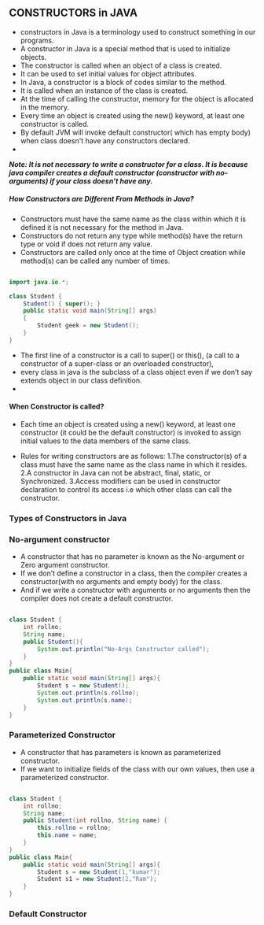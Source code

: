 ## CONSTRUCTORS in JAVA
- constructors in Java is a terminology used to construct something in our programs.
- A constructor in Java is a special method that is used to initialize objects. 
- The constructor is called when an object of a class is created. 
- It can be used to set initial values for object attributes. 
- In Java, a constructor is a block of codes similar to the method. 
- It is called when an instance of the class is created. 
- At the time of calling the constructor, memory for the object is allocated in the memory. 
- Every time an object is created using the new() keyword, at least one constructor is called.
- By default JVM will invoke default constructor( which has empty body) when class doesn't have any constructors declared.
- 
***Note: It is not necessary to write a constructor for a class. It is because java compiler creates a default constructor (constructor with no-arguments) if your class doesn’t have any.***

##### How Constructors are Different From Methods in Java? 
- Constructors must have the same name as the class within which it is defined it is not necessary for the method in Java.
- Constructors do not return any type while method(s) have the return type or void if does not return any value.
- Constructors are called only once at the time of Object creation while method(s) can be called any number of times.

```java

import java.io.*;

class Student {
	Student() { super(); }
	public static void main(String[] args)
	{
		Student geek = new Student();
	}
}

```

- The first line of a constructor is a call to super() or this(), (a call to a constructor of a super-class or an overloaded constructor),
-  every class in java is the subclass of a class object even if we don’t say extends object in our class definition.
-  

#### When Constructor is called? 
- Each time an object is created using a new() keyword, at least one constructor (it could be the default constructor) is invoked to assign initial values to the data members of the same class. 

- Rules for writing constructors are as follows:
1.The constructor(s) of a class must have the same name as the class name in which it resides.
2.A constructor in Java can not be abstract, final, static, or Synchronized.
3.Access modifiers can be used in constructor declaration to control its access i.e which other class can call the constructor.

### Types of Constructors in Java

### No-argument constructor
- A constructor that has no parameter is known as the No-argument or Zero argument constructor. 
- If we don’t define a constructor in a class, then the compiler creates a constructor(with no arguments and empty body) for the class. 
- And if we write a constructor with arguments or no arguments then the compiler does not create a default constructor. 

```java

class Student {
    int rollno;
    String name;
    public Student(){
        System.out.println("No-Args Constructor called"); 
    }
}
public class Main{
    public static void main(String[] args){
        Student s = new Student();
        System.out.println(s.rollno);
        System.out.println(s.name);
    }
}

```


### Parameterized Constructor
- A constructor that has parameters is known as parameterized constructor. 
- If we want to initialize fields of the class with our own values, then use a parameterized constructor.
```java

class Student {
    int rollno;
    String name;
    public Student(int rollno, String name) {
        this.rollno = rollno;
        this.name = name;
    }
}
public class Main{
    public static void main(String[] args){
        Student s = new Student(1,"kumar");
        Student s1 = new Student(2,"Ram");
    }
}

```

### Default Constructor